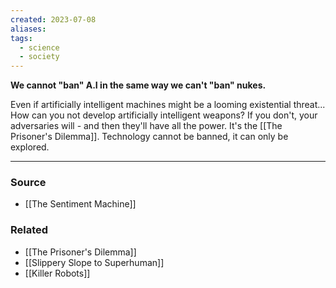 ```yaml
---
created: 2023-07-08
aliases: 
tags:
  - science
  - society
---
```

**We cannot "ban" A.I in the same way we can't "ban" nukes.**

Even if artificially intelligent machines might be a looming existential threat... How can you not develop artificially intelligent weapons? If you don't, your adversaries will - and then they'll have all the power. It's the [[The Prisoner's Dilemma]]. Technology cannot be banned, it can only be explored.

****
### Source
- [[The Sentiment Machine]]

### Related
- [[The Prisoner's Dilemma]] 
- [[Slippery Slope to Superhuman]] 
- [[Killer Robots]]